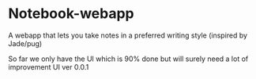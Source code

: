 # Notebook-webapp
 A webapp that lets you take notes in a preferred writing style (inspired by Jade/pug)

 So far we only have the UI which is 90% done but will surely need a lot of improvement
 UI ver 0.0.1
